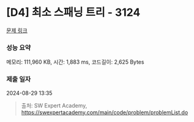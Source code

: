 # [D4] 최소 스패닝 트리 - 3124 

[문제 링크](https://swexpertacademy.com/main/code/problem/problemDetail.do?contestProbId=AV_mSnmKUckDFAWb) 

### 성능 요약

메모리: 111,960 KB, 시간: 1,883 ms, 코드길이: 2,625 Bytes

### 제출 일자

2024-08-29 13:35



> 출처: SW Expert Academy, https://swexpertacademy.com/main/code/problem/problemList.do